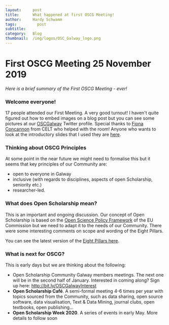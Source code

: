 ```yaml
---
layout:     post
title:      What happened at first OSCG Meeting!
author:     Hardy Schwamm
tags: 		  post
subtitle:  	
category:   Blog
thumbnail:  /img/logos/OSC_Galway_logo.png
---
```


# First OSCG Meeting 25 November 2019
*Here is a brief summary of the First OSCG Meeting - ever!*

### Welcome everyone!
17 people attended our First Meeting. A very good turnout! I haven't quite figured out how to embed images on a blog post but you can see some pictures at our [OSCGalway](https://twitter.com/OSCGalway) Twitter profile. Special thanks to [Fiona Concannon](http://www.nuigalway.ie/centre-excellence-learning-teaching/staff/staffprofiles/fionaconcannon/) from CELT who helped with the room! Anyone who wants to look at the introductory slides that I used they are [here](https://www.canva.com/design/DADq4c4aKlw/QNncvjPaIMPN0zAnDnLgeg/view?utm_content=DADq4c4aKlw&utm_campaign=designshare&utm_medium=link&utm_source=homepage_design_menu).  

### Thinking about OSCG Principles
At some point in the near future we might need to formalise this but it seems  that key principles of our Community are: 

- open to everyone in Galway 
- inclusive (with regards to disciplines, aspects of open Scholarship, seniority etc.)
- researcher-led.   

### What does Open Scholarship mean?  
This is an important and ongoing discussion. Our concept of Open Scholarship is based on the [Open Science Policy Framework](https://ec.europa.eu/research/openscience/index.cfm?pg=open-science-policy-platform) of the EU Commission but we need to adapt it to the needs of our Community. There were some interesting comments on scope and wording of the Eight Pillars.

You can see the latest version of the [Eight Pillars here](https://www.canva.com/design/DADkU4Hc67E/QJtWSeC-KPFt6o99cg7N8A/view?utm_content=DADkU4Hc67E&utm_campaign=designshare&utm_medium=link&utm_source=sharebutton).

### What is next for OSCG?
This is early days but we are thinking about the following:

- Open Scholarship Community Galway members meetings. The next one will be in the second half of January. Interested in coming along? Sign up here: http://bit.ly/OSCGalwayInterest
- **Open Scholarship Café**. A semi-formal meeting 4-6 times per year with topics sourced from the Community, such as data sharing, open source software, data visualisation, Text & Data Mining, journal clubs, open textbooks, open publishing…   
- **Open Scholarship Week 2020**. A series of events in early May. More details to follow soon

